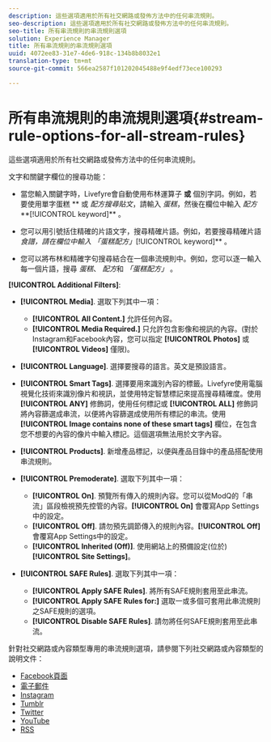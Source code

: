 ```yaml
---
description: 這些選項適用於所有社交網路或發佈方法中的任何串流規則。
seo-description: 這些選項適用於所有社交網路或發佈方法中的任何串流規則。
seo-title: 所有串流規則的串流規則選項
solution: Experience Manager
title: 所有串流規則的串流規則選項
uuid: 4072ee83-31e7-4de6-918c-134b8b8032e1
translation-type: tm+mt
source-git-commit: 566ea2587f101202045488e9f4edf73ece100293

---
```



# 所有串流規則的串流規則選項{#stream-rule-options-for-all-stream-rules}

這些選項適用於所有社交網路或發佈方法中的任何串流規則。

文字和關鍵字欄位的搜尋功能：

* 當您輸入關鍵字時，Livefyre會自動使用布林運算子 **或** 個別字詞。例如，若要使用單字蛋糕 ** 或 *配方搜尋貼文*，請輸入 *蛋糕*，然後在欄位中輸入 *配方***[!UICONTROL keyword]** 。

* 您可以用引號括住精確的片語文字，搜尋精確片語。例如，若要搜尋精確片語 *食譜，*請在欄位中輸入 *「蛋糕配方」***[!UICONTROL keyword]** 。

* 您可以將布林和精確字句搜尋結合在一個串流規則中。例如，您可以逐一輸入每一個片語，搜尋 *蛋糕*、 *配方*和 *「蛋糕配方」* 。

**[!UICONTROL Additional Filters]**:

* **[!UICONTROL Media]**. 選取下列其中一項：

   * **[!UICONTROL All Content.]** 允許任何內容。
   * **[!UICONTROL Media Required.]** 只允許包含影像和視訊的內容。(對於Instagram和Facebook內容，您可以指定 **[!UICONTROL Photos]** 或 **[!UICONTROL Videos]** 僅限)。

* **[!UICONTROL Language]**. 選擇要搜尋的語言。英文是預設語言。
* **[!UICONTROL Smart Tags]**. 選擇要用來識別內容的標籤。Livefyre使用電腦視覺化技術來識別像片和視訊，並使用特定智慧標記來提高搜尋精確度。使用 **[!UICONTROL ANY]** 修飾詞，使用任何標記或 **[!UICONTROL ALL]** 修飾詞將內容篩選成串流，以便將內容篩選成使用所有標記的串流。使用 **[!UICONTROL Image contains none of these smart tags]** 欄位，在包含您不想要的內容的像片中輸入標記。這個選項無法用於文字內容。

* **[!UICONTROL Products]**. 新增產品標記，以便與產品目錄中的產品搭配使用串流規則。
* **[!UICONTROL Premoderate]**. 選取下列其中一項：

   * **[!UICONTROL On]**. 預覽所有傳入的規則內容。您可以從ModQ的「串流」區段檢視預先控管的內容。**[!UICONTROL On]** 會覆寫App Settings中的設定。
   * **[!UICONTROL Off]**. 請勿預先調節傳入的規則內容。**[!UICONTROL Off]** 會覆寫App Settings中的設定。
   * **[!UICONTROL Inherited (Off)]**. 使用網站上的預備設定(位於) **[!UICONTROL Site Settings]**。

* **[!UICONTROL SAFE Rules]**. 選取下列其中一項：
   * **[!UICONTROL Apply SAFE Rules]**. 將所有SAFE規則套用至此串流。
   * **[!UICONTROL Apply SAFE Rules for:]** 選取一或多個可套用此串流規則之SAFE規則的選項。
   * **[!UICONTROL Disable SAFE Rules]**. 請勿將任何SAFE規則套用至此串流。

針對社交網路或內容類型專用的串流規則選項，請參閱下列社交網路或內容類型的說明文件：

* [Facebook頁面](../c-streams/c-facebook-page-rules.md#c_facebook_page_rules)
* [電子郵件](../c-streams/c-email-rules.md#c_email_rules)
* [Instagram](../c-streams/c-instagram-rules.md#c_instagram_rules)
* [Tumblr](../c-streams/c-tumblr-rules.md#c_tumblr_rules)
* [Twitter](../c-streams/c-twitter-rules.md#c_twitter_rules)
* [YouTube](../c-streams/c-youtube-rules/c-youtube-rules.md#c_youtube_rules)
* [RSS](../c-streams/c-rss-rules-streams.md#c_rss_rules_streams)
